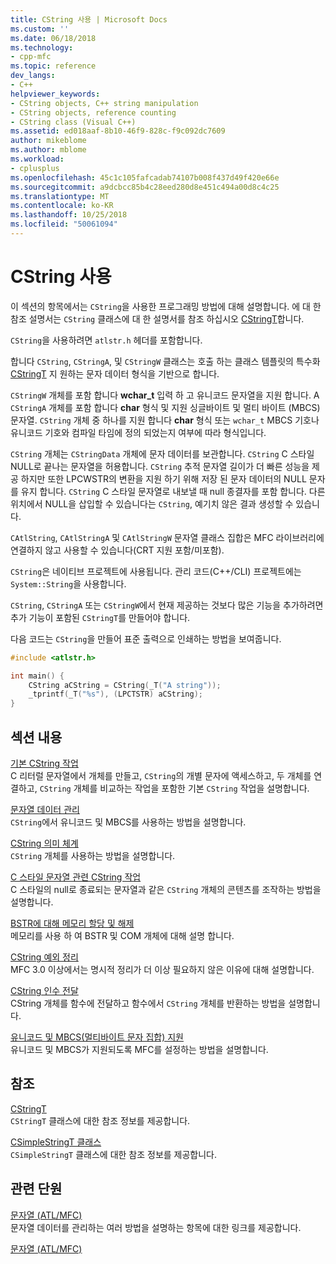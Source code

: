 ```yaml
---
title: CString 사용 | Microsoft Docs
ms.custom: ''
ms.date: 06/18/2018
ms.technology:
- cpp-mfc
ms.topic: reference
dev_langs:
- C++
helpviewer_keywords:
- CString objects, C++ string manipulation
- CString objects, reference counting
- CString class (Visual C++)
ms.assetid: ed018aaf-8b10-46f9-828c-f9c092dc7609
author: mikeblome
ms.author: mblome
ms.workload:
- cplusplus
ms.openlocfilehash: 45c1c105fafcadab74107b008f437d49f420e66e
ms.sourcegitcommit: a9dcbcc85b4c28eed280d8e451c494a00d8c4c25
ms.translationtype: MT
ms.contentlocale: ko-KR
ms.lasthandoff: 10/25/2018
ms.locfileid: "50061094"
---
```

# <a name="using-cstring"></a>CString 사용

이 섹션의 항목에서는 `CString`을 사용한 프로그래밍 방법에 대해 설명합니다. 에 대 한 참조 설명서는 `CString` 클래스에 대 한 설명서를 참조 하십시오 [CStringT](../atl-mfc-shared/reference/cstringt-class.md)합니다.

`CString`을 사용하려면 `atlstr.h` 헤더를 포함합니다.

합니다 `CString`, `CStringA`, 및 `CStringW` 클래스는 호출 하는 클래스 템플릿의 특수화 [CStringT](../atl-mfc-shared/reference/cstringt-class.md) 지 원하는 문자 데이터 형식을 기반으로 합니다.

`CStringW` 개체를 포함 합니다 **wchar_t** 입력 하 고 유니코드 문자열을 지원 합니다. A `CStringA` 개체를 포함 합니다 **char** 형식 및 지원 싱글바이트 및 멀티 바이트 (MBCS) 문자열. `CString` 개체 중 하나를 지원 합니다 **char** 형식 또는 `wchar_t` MBCS 기호나 유니코드 기호와 컴파일 타임에 정의 되었는지 여부에 따라 형식입니다.

`CString` 개체는 `CStringData` 개체에 문자 데이터를 보관합니다. `CString` C 스타일 NULL로 끝나는 문자열을 허용합니다. `CString` 추적 문자열 길이가 더 빠른 성능을 제공 하지만 또한 LPCWSTR의 변환을 지원 하기 위해 저장 된 문자 데이터의 NULL 문자를 유지 합니다. `CString` C 스타일 문자열로 내보낼 때 null 종결자를 포함 합니다. 다른 위치에서 NULL을 삽입할 수 있습니다는 `CString`, 예기치 않은 결과 생성할 수 있습니다.

`CAtlString`, `CAtlStringA` 및 `CAtlStringW` 문자열 클래스 집합은 MFC 라이브러리에 연결하지 않고 사용할 수 있습니다(CRT 지원 포함/미포함).

`CString`은 네이티브 프로젝트에 사용됩니다. 관리 코드(C++/CLI) 프로젝트에는 `System::String`을 사용합니다.

`CString`, `CStringA` 또는 `CStringW`에서 현재 제공하는 것보다 많은 기능을 추가하려면 추가 기능이 포함된 `CStringT`를 만들어야 합니다.

다음 코드는 `CString`을 만들어 표준 출력으로 인쇄하는 방법을 보여줍니다.

```cpp
#include <atlstr.h>

int main() {
    CString aCString = CString(_T("A string"));
    _tprintf(_T("%s"), (LPCTSTR) aCString);
}
```

## <a name="in-this-section"></a>섹션 내용

[기본 CString 작업](../atl-mfc-shared/basic-cstring-operations.md)<br/>
C 리터럴 문자열에서 개체를 만들고, `CString`의 개별 문자에 액세스하고, 두 개체를 연결하고, `CString` 개체를 비교하는 작업을 포함한 기본 `CString` 작업을 설명합니다.

[문자열 데이터 관리](../atl-mfc-shared/string-data-management.md)<br/>
`CString`에서 유니코드 및 MBCS를 사용하는 방법을 설명합니다.

[CString 의미 체계](../atl-mfc-shared/cstring-semantics.md)<br/>
`CString` 개체를 사용하는 방법을 설명합니다.

[C 스타일 문자열 관련 CString 작업](../atl-mfc-shared/cstring-operations-relating-to-c-style-strings.md)<br/>
C 스타일의 null로 종료되는 문자열과 같은 `CString` 개체의 콘텐츠를 조작하는 방법을 설명합니다.

[BSTR에 대해 메모리 할당 및 해제](../atl-mfc-shared/allocating-and-releasing-memory-for-a-bstr.md)<br/>
메모리를 사용 하 여 BSTR 및 COM 개체에 대해 설명 합니다.

[CString 예외 정리](../atl-mfc-shared/cstring-exception-cleanup.md)<br/>
MFC 3.0 이상에서는 명시적 정리가 더 이상 필요하지 않은 이유에 대해 설명합니다.

[CString 인수 전달](../atl-mfc-shared/cstring-argument-passing.md)<br/>
CString 개체를 함수에 전달하고 함수에서 `CString` 개체를 반환하는 방법을 설명합니다.

[유니코드 및 MBCS(멀티바이트 문자 집합) 지원](../atl-mfc-shared/unicode-and-multibyte-character-set-mbcs-support.md)<br/>
유니코드 및 MBCS가 지원되도록 MFC를 설정하는 방법을 설명합니다.

## <a name="reference"></a>참조

[CStringT](../atl-mfc-shared/reference/cstringt-class.md)<br/>
`CStringT` 클래스에 대한 참조 정보를 제공합니다.

[CSimpleStringT 클래스](../atl-mfc-shared/reference/csimplestringt-class.md)<br/>
`CSimpleStringT` 클래스에 대한 참조 정보를 제공합니다.

## <a name="related-sections"></a>관련 단원

[문자열 (ATL/MFC)](../atl-mfc-shared/strings-atl-mfc.md)<br/>
문자열 데이터를 관리하는 여러 방법을 설명하는 항목에 대한 링크를 제공합니다.

[문자열 (ATL/MFC)](../atl-mfc-shared/strings-atl-mfc.md)

